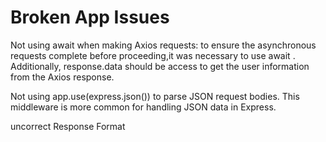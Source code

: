 # Broken App Issues
 Not using await when making Axios requests:  to ensure the asynchronous requests complete before proceeding,it was necessary to use await . Additionally, response.data should be access  to get the user information from the Axios response.

Not using app.use(express.json()) to parse JSON request bodies. This middleware is more common for handling JSON data in Express.

uncorrect Response Format